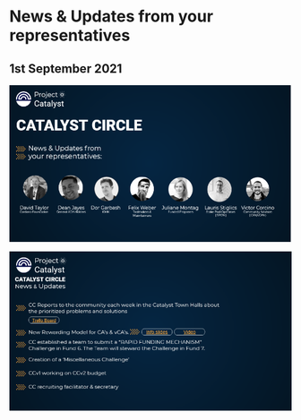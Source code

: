 # News & Updates from your representatives

## 1st September 2021

![](../.gitbook/assets/2021-09-01-6-.png)

![](../.gitbook/assets/2021-09-01-7-.png)

